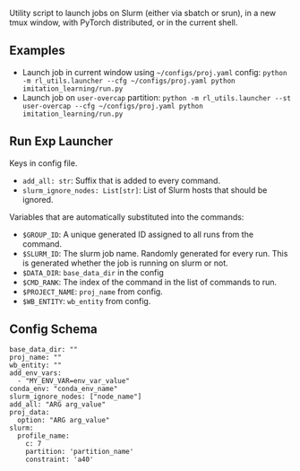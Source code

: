 Utility script to launch jobs on Slurm (either via sbatch or srun), in a new tmux window, with PyTorch distributed, or in the current shell.

## Examples
* Launch job in current window using `~/configs/proj.yaml` config: `python -m rl_utils.launcher --cfg ~/configs/proj.yaml python imitation_learning/run.py`
* Launch job on `user-overcap` partition: `python -m rl_utils.launcher --st user-overcap --cfg ~/configs/proj.yaml python imitation_learning/run.py`

## Run Exp Launcher

Keys in config file.
* `add_all: str`: Suffix that is added to every command.
* `slurm_ignore_nodes: List[str]`: List of Slurm hosts that should be ignored.

Variables that are automatically substituted into the commands:
* `$GROUP_ID`: A unique generated ID assigned to all runs from the command.
* `$SLURM_ID`: The slurm job name. Randomly generated for every run. This is generated whether the job is running on slurm or not.
* `$DATA_DIR`: `base_data_dir` in the config
* `$CMD_RANK`: The index of the command in the list of commands to run.
* `$PROJECT_NAME`: `proj_name` from config.
* `$WB_ENTITY`: `wb_entity` from config.

## Config Schema
```
base_data_dir: ""
proj_name: ""
wb_entity: ""
add_env_vars:
  - "MY_ENV_VAR=env_var_value"
conda_env: "conda_env_name"
slurm_ignore_nodes: ["node_name"]
add_all: "ARG arg_value"
proj_data:
  option: "ARG arg_value"
slurm:
  profile_name:
    c: 7
    partition: 'partition_name'
    constraint: 'a40'
```
